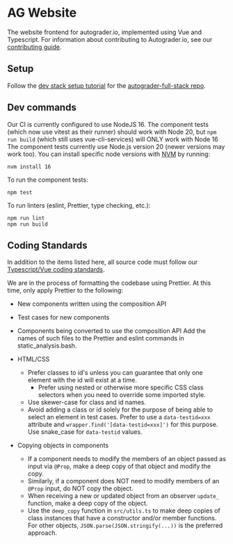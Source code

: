 # AG Website
The website frontend for autograder.io, implemented using Vue and Typescript.
For information about contributing to Autograder.io, see our
[contributing guide](https://github.com/eecs-autograder/autograder.io/blob/master/CONTRIBUTING.md).

## Setup
Follow the [dev stack setup tutorial](https://github.com/eecs-autograder/autograder-full-stack/blob/master/docs/development_setup.md) for the [autograder-full-stack repo](https://github.com/eecs-autograder/autograder-full-stack).

## Dev commands
Our CI is currently configured to use NodeJS 16.
The component tests (which now use vitest as their runner) should work with Node 20,
but `npm run build` (which still uses vue-cli-services) will ONLY work with Node 16
The component tests currently use Node.js version 20 (newer versions may work too).
You can install specific node versions with [NVM](https://github.com/nvm-sh/nvm/blob/master/README.md)
by running:
```
nvm install 16
```

To run the component tests:
```
npm test
```

To run linters (eslint, Prettier, type checking, etc.):
```
npm run lint
npm run build
```

## Coding Standards
In addition to the items listed here, all source code must follow our
[Typescript/Vue coding standards](https://github.com/eecs-autograder/autograder.io/blob/master/coding_standards_typescript_vue.md).

We are in the process of formatting the codebase using Prettier.
At this time, only apply Prettier to the following:
- New components written using the composition API
- Test cases for new components
- Components being converted to use the composition API
Add the names of such files to the Prettier and eslint commands in static_analysis.bash.

- HTML/CSS
    - Prefer classes to id's unless you can guarantee that only one element
      with the id will exist at a time.
        - Prefer using nested or otherwise more specific CSS class selectors
          when you need to override some imported style.
    - Use skewer-case for class and id names.
    - Avoid adding a class or id solely for the purpose of being able to
      select an element in test cases. Prefer to use a `data-testid=xxx` attribute
      and `wrapper.find('[data-testid=xxx]')` for this purpose. Use snake_case for
      `data-testid` values.
- Copying objects in components
    - If a component needs to modify the members of an object passed as input
      via `@Prop`, make a deep copy of that object and modify the copy.
    - Similarly, if a component does NOT need to modify members of an `@Prop`
      input, do NOT copy the object.
    - When receiving a new or updated object from an observer `update_` function,
      make a deep copy of the object.
    - Use the `deep_copy` function in `src/utils.ts` to make deep copies of
      class instances that have a constructor and/or member functions. For other
      objects, `JSON.parse(JSON.stringify(...))` is the preferred approach.
